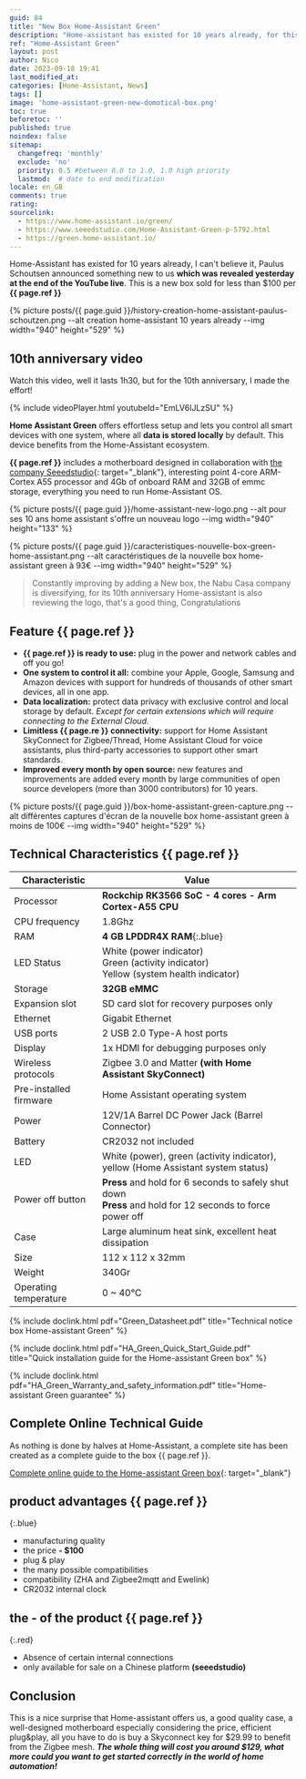 ```yaml
---
guid: 84
title: "New Box Home-Assistant Green"
description: "Home-assistant has existed for 10 years already, for this event they are showing us their new Home-assistant green box for less than $100"
ref: "Home-Assistant Green"
layout: post
author: Nico
date: 2023-09-18 19:41
last_modified_at: 
categories: [Home-Assistant, News]
tags: []
image: 'home-assistant-green-new-domotical-box.png'
toc: true
beforetoc: ''
published: true
noindex: false
sitemap:
  changefreq: 'monthly'
  exclude: 'no'
  priority: 0.5 #between 0.0 to 1.0, 1.0 high priority
  lastmod:  # date to end modification
locale: en_GB
comments: true
rating:  
sourcelink:
  - https://www.home-assistant.io/green/
  - https://www.seeedstudio.com/Home-Assistant-Green-p-5792.html
  - https://green.home-assistant.io/
---
```


Home-Assistant has existed for 10 years already, I can't believe it, Paulus Schoutsen announced something new to us **which was revealed yesterday at the end of the YouTube live**. This is a new box sold for less than $100 per **{{ page.ref }}**

{% picture posts/{{ page.guid }}/history-creation-home-assistant-paulus-schoutzen.png --alt creation home-assistant 10 years already --img width="940" height="529" %}

## 10th anniversary video

Watch this video, well it lasts 1h30, but for the 10th anniversary, I made the effort!

{% include videoPlayer.html youtubeId="EmLV6lJLzSU" %}

**Home Assistant Green** offers effortless setup and lets you control all smart devices with one system, where all **data is stored locally** by default. This device benefits from the Home-Assistant ecosystem.

**{{ page.ref }}** includes a motherboard designed in collaboration with [the company Seeedstudio](https://www.seeedstudio.com/Home-Assistant-Green-p-5792.html){: target="_blank"}, interesting point 4-core ARM-Cortex A55 processor and 4Gb of onboard RAM and 32GB of emmc storage, everything you need to run Home-Assistant OS.

{% picture posts/{{ page.guid }}/home-assistant-new-logo.png --alt pour ses 10 ans home assistant s'offre un nouveau logo --img width="940" height="133" %}

{% picture posts/{{ page.guid }}/caracteristiques-nouvelle-box-green-home-assistant.png --alt caractéristiques de la nouvelle box home-assistant green à 93€ --img width="940" height="529" %}

> Constantly improving by adding a New box, the Nabu Casa company is diversifying, for its 10th anniversary Home-assistant is also reviewing the logo, that's a good thing, Congratulations

## Feature {{ page.ref }}

- **{{ page.ref }} is ready to use:** plug in the power and network cables and off you go!
- **One system to control it all:** combine your Apple, Google, Samsung and Amazon devices with support for hundreds of thousands of other smart devices, all in one app.
- **Data localization:** protect data privacy with exclusive control and local storage by default. *Except for certain extensions which will require connecting to the External Cloud*.
- **Limitless {{ page.re }} connectivity:** support for Home Assistant SkyConnect for Zigbee/Thread, Home Assistant Cloud for voice assistants, plus third-party accessories to support other smart standards.
- **Improved every month by open source:** new features and improvements are added every month by large communities of open source developers (more than 3000 contributors) for 10 years.

{% picture posts/{{ page.guid }}/box-home-assistant-green-capture.png --alt différentes captures d'écran de la nouvelle box home-assistant green à moins de 100€ --img width="940" height="529" %}

## Technical Characteristics {{ page.ref }}

|Characteristic|Value|
|------------|------|
|Processor|**Rockchip RK3566 SoC - 4 cores - Arm Cortex-A55 CPU**|
|CPU frequency|1.8Ghz|
|RAM|**4 GB LPDDR4X RAM**{:.blue}|
|LED Status|White (power indicator)<br>Green (activity indicator)<br>Yellow (system health indicator)|
|Storage|**32GB eMMC**|
|Expansion slot|SD card slot for recovery purposes only|
|Ethernet|Gigabit Ethernet|
|USB ports|2 USB 2.0 Type-A host ports|
|Display|1x HDMI for debugging purposes only|
|Wireless protocols|Zigbee 3.0 and Matter **(with Home Assistant SkyConnect)**|
|Pre-installed firmware|Home Assistant operating system|
|Power|12V/1A Barrel DC Power Jack (Barrel Connector)|
|Battery|CR2032 not included|
|LED|White (power), green (activity indicator), yellow (Home Assistant system status)|
|Power off button|**Press** and hold for 6 seconds to safely shut down<br>**Press** and hold for 12 seconds to force power off|
|Case|Large aluminum heat sink, excellent heat dissipation|
|Size|112 x 112 x 32mm|
|Weight|340Gr|
|Operating temperature|0 ~ 40℃|

{% include doclink.html pdf="Green_Datasheet.pdf" title="Technical notice box Home-assistant Green" %}

{% include doclink.html pdf="HA_Green_Quick_Start_Guide.pdf" title="Quick installation guide for the Home-assistant Green box" %}

{% include doclink.html pdf="HA_Green_Warranty_and_safety_information.pdf" title="Home-assistant Green guarantee" %}

## Complete Online Technical Guide

As nothing is done by halves at Home-Assistant, a complete site has been created as a complete guide to the box {{ page.ref }}.

[Complete online guide to the Home-assistant Green box](https://green.home-assistant.io/){: target="_blank"}

## **product advantages** {{ page.ref }}
{:.blue}
- manufacturing quality
- the price **- $100**
- plug & play
- the many possible compatibilities
- compatibility (ZHA and Zigbee2mqtt and Ewelink)
- CR2032 internal clock


## **the - of the product** {{ page.ref }}
{:.red}

- Absence of certain internal connections
- only available for sale on a Chinese platform **(seeedstudio)**

## Conclusion

This is a nice surprise that Home-assistant offers us, a good quality case, a well-designed motherboard especially considering the price, efficient plug&play, all you have to do is buy a Skyconnect key for $29.99 to benefit from the Zigbee mesh. ***The whole thing will cost you around $129, what more could you want to get started correctly in the world of home automation!***

